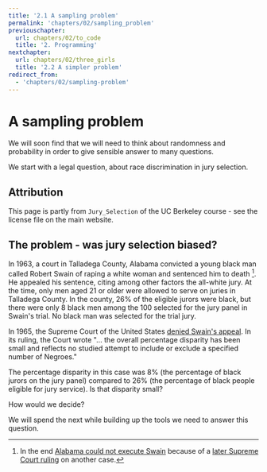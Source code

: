 ```yaml
---
title: '2.1 A sampling problem'
permalink: 'chapters/02/sampling_problem'
previouschapter:
  url: chapters/02/to_code
  title: '2. Programming'
nextchapter:
  url: chapters/02/three_girls
  title: '2.2 A simpler problem'
redirect_from:
  - 'chapters/02/sampling-problem'
---
```

# A sampling problem

We will soon find that we will need to think about randomness and probability
in order to give sensible answer to many questions.

We start with a legal question, about race discrimination in jury selection.

## Attribution

This page is partly from `Jury_Selection` of the UC Berkeley course \- see the
license file on the main website.

## The problem - was jury selection biased?

In 1963, a court in Talladega County, Alabama convicted a young black man called
Robert Swain of raping a white woman and sentenced him to death [^dp-note].
He appealed his sentence, citing among other factors the all-white jury. At
the time, only men aged 21 or older were allowed to serve on juries in
Talladega County. In the county, 26% of the eligible jurors were black, but
there were only 8 black men among the 100 selected for the jury panel in
Swain's trial.  No black man was selected for the trial jury.

[^dp-note]:
    In the end [Alabama could not execute
    Swain](https://law.justia.com/cases/alabama/supreme-court/1973/274-so-2d-305-1.html)
    because of a [later Supreme Court
    ruling](https://en.wikipedia.org/wiki/Furman_v._Georgia) on another case.

In 1965, the Supreme Court of the United States [denied Swain's
appeal](https://en.wikipedia.org/wiki/Swain_v._Alabama). In its ruling, the
Court wrote "... the overall percentage disparity has been small and reflects
no studied attempt to include or exclude a specified number of Negroes."

The percentage disparity in this case was 8% (the percentage of black jurors
on the jury panel) compared to 26% (the percentage of black people eligible
for jury service).  Is that disparity small?

How would we decide?

We will spend the next while building up the tools we need to answer this
question.
